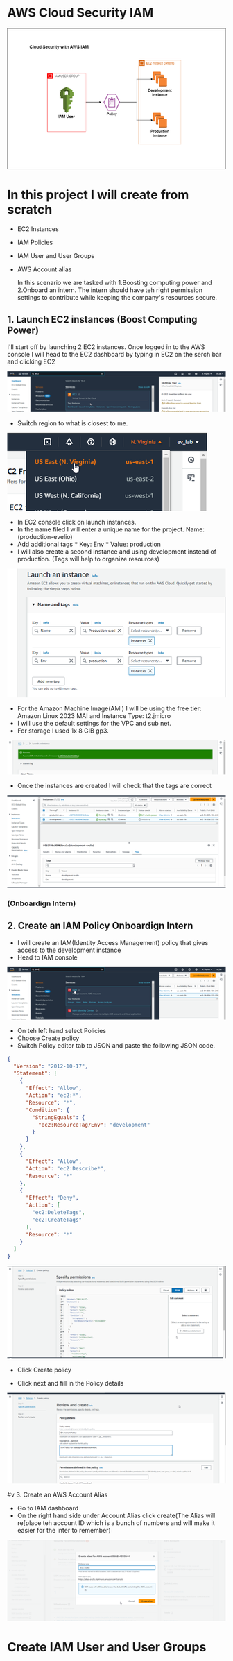 ﻿# AWS Cloud Security IAM

![Project Diagram](https://github.com/EvelioMorales/AWS-Cloud-Security-IAM/blob/main/CloudSecurityIAM.png) 

# In this project I will create from scratch 

* EC2 Instances
* IAM Policies
* IAM User and User Groups
* AWS Account alias

  In this scenario we are tasked with 1.Boosting computing power and 2.Onboard an intern. The intern should have teh right permission settings to contribute while keeping the company's resources secure.
  
## 1. Launch EC2 instances (Boost Computing Power)

  I'll start off by launching 2 EC2 instances. Once logged in to the AWS console I will head to the EC2 dashboard by typing in EC2 on the serch bar and clicking EC2

  ![EC2 dashboard](https://github.com/EvelioMorales/AWS-Cloud-Security-IAM/blob/main/5uqIexPMUl.png)


* Switch region to what is closest to me.

![region Selection](https://github.com/EvelioMorales/AWS-Cloud-Security-IAM/blob/main/jSAnSpob3a.png)


* In EC2 console click on launch instances.
* In the name filed I will enter a unique name for the project. Name: (production-evelio)
* Add additional tags
        * Key: Env
        * Value: production
* I will also create a second instance and using development instead of production. (Tags will help to organize resources)

![Name and tags](https://github.com/EvelioMorales/AWS-Cloud-Security-IAM/blob/main/TA4WHy8fs3.png)

* For the Amazon Machine Image(AMI) I will be using the free tier: Amazon Linux 2023 MAI and Instance Type: t2.jmicro
* I will use the default settings for the VPC and sub net.
* For storage I used 1x 8 GIB gp3.

![Successfull instance created](https://github.com/EvelioMorales/AWS-Cloud-Security-IAM/blob/main/YLqpXzFnFW.png)

* Once the instances are created I will check that the tags are correct

![Checking Tags](https://github.com/EvelioMorales/AWS-Cloud-Security-IAM/blob/main/PITJrJRdS1.png)

### (Onboardign Intern)

## 2. Create an IAM Policy Onboardign Intern

* I will create an IAM(Identity Access Management) policy that gives access to the development instance
* Head to IAM console

![IAM console](https://github.com/EvelioMorales/AWS-Cloud-Security-IAM/blob/main/NjTqNKBJ0f.png)

* On teh left hand select Policies
* Choose Create policy
* Switch Policy editor tab to JSON and paste the following JSON code.

```json
{    
  "Version": "2012-10-17",    
  "Statement": [        
    {            
      "Effect": "Allow",            
      "Action": "ec2:*",            
      "Resource": "*",            
      "Condition": {                
        "StringEquals": {                    
          "ec2:ResourceTag/Env": "development"                
        }            
      }        
    },        
    {            
      "Effect": "Allow",            
      "Action": "ec2:Describe*",            
      "Resource": "*"        
    },        
    {            
      "Effect": "Deny",            
      "Action": [                
        "ec2:DeleteTags",                
        "ec2:CreateTags"            
      ],            
      "Resource": "*"        
    }    
  ] 
}
```
![Paste JSON code](https://github.com/EvelioMorales/AWS-Cloud-Security-IAM/blob/main/3HcMtUVMSa.png)

* Click Create policy 


* Click next and fill in the Policy details

![Policy Details](https://github.com/EvelioMorales/AWS-Cloud-Security-IAM/blob/main/Oyfd0t53kl.png)

#v 3. Create an AWS Account Alias 

* Go to IAM dashboard
* On the right hand side under Account Alias click create(The Alias will re[place teh account ID which is a bunch of numbers and will make it easier for the inter to remember)

![Alias](https://github.com/EvelioMorales/AWS-Cloud-Security-IAM/blob/main/vCvWmoDgRO.png)

# Create IAM User and User Groups

